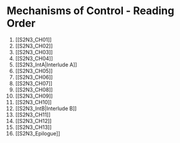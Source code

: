 ﻿# Mechanisms of Control - Reading Order

1. [[S2N3_CH01]]
2. [[S2N3_CH02]]
3. [[S2N3_CH03]]
4. [[S2N3_CH04]]
5. [[S2N3_IntA|Interlude A]]
6. [[S2N3_CH05]]
7. [[S2N3_CH06]]
8. [[S2N3_CH07]]
9. [[S2N3_CH08]]
10. [[S2N3_CH09]]
11. [[S2N3_CH10]]
12. [[S2N3_IntB|Interlude B]]
13. [[S2N3_CH11]]
14. [[S2N3_CH12]]
15. [[S2N3_CH13]]
16. [[S2N3_Epilogue]]